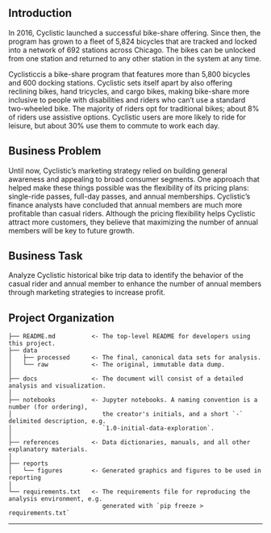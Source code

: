 Introduction
-------------
In 2016, Cyclistic launched a successful bike-share offering. Since then, the program has grown to a fleet of 5,824 bicycles that are tracked and locked into a network of 692 stations across Chicago. The bikes can be unlocked from one station and returned to any other station in the system at any time.

Cyclisticcis a bike-share program that features more than 5,800 bicycles and 600 docking stations. Cyclistic sets itself apart by also offering reclining bikes, hand tricycles, and cargo bikes, making bike-share more inclusive to people with disabilities and riders who can’t use a standard two-wheeled bike. The majority of riders opt for traditional bikes; about 8% of riders use assistive options. Cyclistic users are more likely to ride for leisure, but about 30% use them to commute to work each day. 

Business Problem 
------------
Until now, Cyclistic’s marketing strategy relied on building general awareness and appealing to broad consumer segments. One approach that helped make these things possible was the flexibility of its pricing plans: single-ride passes, full-day passes, and annual memberships. Cyclistic’s finance analysts have concluded that annual members are much more profitable than casual riders. Although the pricing flexibility helps Cyclistic attract more customers, they believe that maximizing the number of annual members will be key to future growth.

Business Task
------------
Analyze Cyclistic historical bike trip data to identify the behavior of the casual rider and annual member to enhance the number of annual members through marketing strategies to increase profit.

Project Organization
------------

    ├── README.md          <- The top-level README for developers using this project.
    ├── data
    │   ├── processed      <- The final, canonical data sets for analysis.
    │   └── raw            <- The original, immutable data dump.
    │
    ├── docs               <- The document will consist of a detailed analysis and visualization.
    │
    ├── notebooks          <- Jupyter notebooks. A naming convention is a number (for ordering),
    │                         the creator's initials, and a short `-` delimited description, e.g.
    │                         `1.0-initial-data-exploration`.
    │
    ├── references         <- Data dictionaries, manuals, and all other explanatory materials.
    │
    ├── reports            
    │   └── figures        <- Generated graphics and figures to be used in reporting
    │
    └── requirements.txt   <- The requirements file for reproducing the analysis environment, e.g.
                              generated with `pip freeze > requirements.txt`

--------

